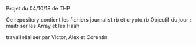 Projet du 04/10/18 de THP
 
Ce repository contient les fichiers journalist.rb et crypto.rb
Objectif du jour : maitriser les Array et les Hash

travail réaliser par Victor, Alex et Corentin
